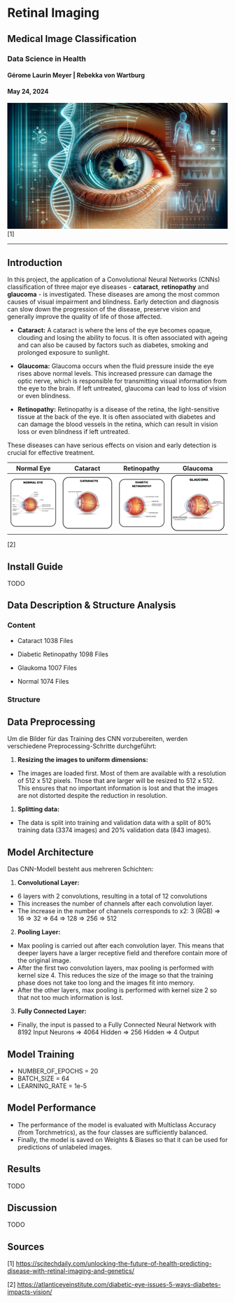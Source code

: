 # Retinal Imaging
## Medical Image Classification
### Data Science in Health
#### Gérome Laurin Meyer | Rebekka von Wartburg
#### May 24, 2024
![Titelbild](img/title_img.jpeg) [1]

---

## Introduction
In this project, the application of a Convolutional Neural Networks (CNNs) classification of three major eye diseases - **cataract**, **retinopathy** and **glaucoma** - is investigated. These diseases are among the most common causes of visual impairment and blindness. Early detection and diagnosis can slow down the progression of the disease, preserve vision and generally improve the quality of life of those affected.


* **Cataract:**
A cataract is where the lens of the eye becomes opaque, clouding and losing the ability to focus. It is often associated with ageing and can also be caused by factors such as diabetes, smoking and prolonged exposure to sunlight.

* **Glaucoma:**
Glaucoma occurs when the fluid pressure inside the eye rises above normal levels. This increased pressure can damage the optic nerve, which is responsible for transmitting visual information from the eye to the brain. If left untreated, glaucoma can lead to loss of vision or even blindness.

* **Retinopathy:**
Retinopathy is a disease of the retina, the light-sensitive tissue at the back of the eye. It is often associated with diabetes and can damage the blood vessels in the retina, which can result in vision loss or even blindness if left untreated.






These diseases can have serious effects on vision and early detection is crucial for effective treatment.


| Normal Eye  | Cataract    | Retinopathy | Glaucoma    |
|-------------|-------------|-------------|-------------|
| ![Normal Eye](img/normal_eye.png) | ![Cataract](img/cataract.png) | ![Retinopathy](img/retinopathy.png) | ![Glaucoma](img/glaucoma.png) | 
[2]



## Install Guide
TODO

## Data Description & Structure Analysis

### Content
* Cataract 1038 Files​

* Diabetic Retinopathy 1098 Files​

* Glaukoma 1007 Files​

* Normal 1074 Files

### Structure

## Data Preprocessing
Um die Bilder für das Training des CNN vorzubereiten, werden verschiedene Preprocessing-Schritte durchgeführt:
1. **Resizing the images to uniform dimensions:**

*  The images are loaded first. Most of them are available with a resolution of 512 x 512 pixels. Those that are larger will be resized to 512 x 512. This ensures that no important information is lost and that the images are not distorted despite the reduction in resolution.

1. **Splitting data:**
* The data is split into training and validation data with a split of 80% training data (3374 images) and 20% validation data (843 images).

## Model Architecture
Das CNN-Modell besteht aus mehreren Schichten:
1. **Convolutional Layer:** 
* 6 layers with 2 convolutions, resulting in a total of 12 convolutions
* This increases the number of channels after each convolution layer.
* The increase in the number of channels corresponds to x2: 3 (RGB) => 16 => 32 => 64 => 128 => 256 => 512

2. **Pooling Layer:**
* Max pooling is carried out after each convolution layer. This means that deeper layers have a larger receptive field and therefore contain more of the original image.
* After the first two convolution layers, max pooling is performed with kernel size 4. This reduces the size of the image so that the training phase does not take too long and the images fit into memory.
* After the other layers, max pooling is performed with kernel size 2 so that not too much information is lost.

3. **Fully Connected Layer:**
* Finally, the input is passed to a Fully Connected Neural Network with 8192 Input Neurons => 4064 Hidden => 256 Hidden => 4 Output

## Model Training
* NUMBER_OF_EPOCHS = 20
* BATCH_SIZE = 64
* LEARNING_RATE = 1e-5

## Model Performance
* The performance of the model is evaluated with Multiclass Accuracy (from Torchmetrics), as the four classes are sufficiently balanced.
* Finally, the model is saved on Weights & Biases so that it can be used for predictions of unlabeled images.

## Results
TODO

## Discussion
TODO



## Sources
[1] https://scitechdaily.com/unlocking-the-future-of-health-predicting-disease-with-retinal-imaging-and-genetics/

[2] https://atlanticeyeinstitute.com/diabetic-eye-issues-5-ways-diabetes-impacts-vision/

